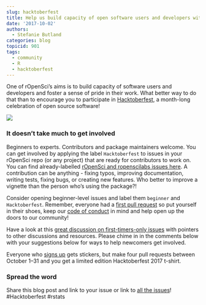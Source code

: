 ```yaml
---
slug: hacktoberfest
title: Help us build capacity of open software users and developers with Hacktoberfest
date: '2017-10-02'
authors:
  - Stefanie Butland
categories: blog
topicid: 901
tags:
  - community
  - R
  - hacktoberfest
---
```


One of rOpenSci’s aims is to build capacity of software users and developers and foster a sense of pride in their work. What better way to do that than to encourage you to participate in [Hacktoberfest](https://hacktoberfest.digitalocean.com/), a month-long celebration of open source software!

![](/assets/blog-images/2017-10-02-hacktoberfest/hacktoberfest-2017.jpg)

### It doesn’t take much to get involved

Beginners to experts. Contributors and package maintainers welcome. You can get involved by applying the label `Hacktoberfest` to issues in your rOpenSci repo (or any project) that are ready for contributors to work on. You can find already-labelled [rOpenSci and ropenscilabs issues here](https://github.com/search?utf8=%E2%9C%93&q=user%3Aropensci+user%3Aropenscilabs+label%3Ahacktoberfest+state%3Aopen+type%3Aissue&type=). A contribution can be anything - fixing typos, improving documentation, writing tests, fixing bugs, or creating new features. Who better to improve a vignette than the person who’s using the package?!

Consider opening beginner-level issues and label them `beginner` and `Hacktoberfest`. Remember, everyone had a [first pull request](http://firstpr.me/#hadley) so put yourself in their shoes, keep our [code of conduct](/code-of-conduct/) in mind and help open up the doors to our community!

Have a look at this [great discussion on first-timers-only issues](https://github.com/ropensci/unconf17/issues/47) with pointers to other discussions and resources. Please chime in in the comments below with your suggestions below for ways to help newcomers get involved.

Everyone who [signs up](https://hacktoberfest.digitalocean.com/) gets stickers, but make four pull requests between October 1–31 and you get a limited edition Hacktoberfest 2017 t-shirt.

### Spread the word

Share this blog post and link to your issue or link to [all the issues](https://github.com/search?utf8=%E2%9C%93&q=user%3Aropensci+user%3Aropenscilabs+label%3Ahacktoberfest+state%3Aopen+type%3Aissue&type=)! #Hacktoberfest #rstats
